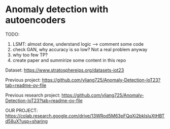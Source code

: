 # Anomaly detection with autoencoders
TODO:
1. LSMT: almost done, understand logic --> comment some code
2. check GAN, why accuracy is so low? Not a real problem anyway
3. why too few TP?
5. create paper and summirize some content in this repo
   
Dataset: https://www.stratosphereips.org/datasets-iot23

Previous project: https://github.com/yliang725/Anomaly-Detection-IoT23?tab=readme-ov-file

Previous research project: https://github.com/yliang725/Anomaly-Detection-IoT23?tab=readme-ov-file




OUR PROJECT: https://colab.research.google.com/drive/13WRod5M63pFQqXi2bkIsluXtHBTd58uX?usp=sharing
